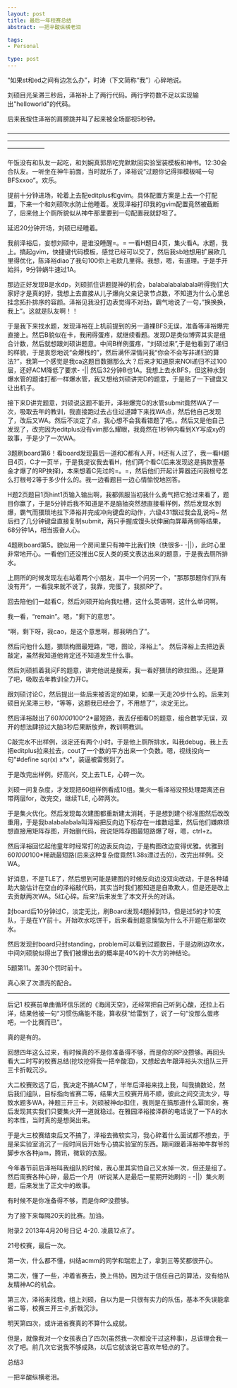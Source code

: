 ```yaml
--- 
layout: post
title: 最后一年校赛总结
abstract: 一把辛酸纵横老泪

tags: 
- Personal

type: post
---
```


“如果st和ed之间有边怎么办”，时涛（下文简称“我”）心碎地说。

刘硕目光呆滞三秒后，泽裕补上了两行代码。两行字符数不足以实现输出"helloworld"的代码。

后来我按住泽裕的肩膀跳并叫了起来被全场鄙视5秒钟。
                                                                                                   
——————————————————————————————————————————————————————————————————————————————


午饭没有和队友一起吃，和刘婉真郭昂吃完默默回实验室装模板和神书。12:30会合队友。一听坐在神牛前面，当时就乐了，泽裕说“过题你记得摔模板喊一句BFSxxoo”。欢乐。

提前十分钟进场，轮着上去配editplus和gvim。具体配置方案是上去一个打配置，下来一个和刘硕吹水防止他睡着。发现泽裕打印我的gvim配置竟然被截断了，后来他上个厕所貌似从神牛那里要到一句配置我就舒坦了。

延迟20分钟开场，刘硕已经睡着。

我前泽裕后，妄想刘硕中，是谁没睡醒=。= 一看H题目4页，集火看A。水题，我上。搞起gvim，快捷键代码模板，感觉已经可以交了，然后我sb地想用扩展欧几里得优化，陈泽裕diao了我句100你上毛欧几里得。我想，嗯，有道理。于是手开始抖，9分钟蜗牛速过1A。

那边正好发现B是水dp，刘硕抓住讲题提神的机会，balabalabalabala听得我们大家好才是真的好，我想上去直接从儿子爆向父亲记录节点数，不知道为什么心里总挂念拓扑排序的容颜。泽裕见我没打边表觉得不对劲，霸气地说了一句，”换换换，我上“。这就是队友啊！！

于是我下来找水题，发现泽裕在上机前提到的另一道裸BFS无误，准备等泽裕爆完直接上。然后B貌似在卡，我闲得蛋疼，就继续看题。发现D是类似博弈其实是组合计数，然后就想跟刘硕讲题意。中间B样例蛋疼，"刘硕过来”,于是他看到了递归的样貌，于是哀怨地说“会爆栈的”，然后满怀深情问我“你会不会写非递归的算法?”，我第一个感觉是我ca这题目数据那么大？后来才知道原来NOI递归不过100层，还好ACM降低了要求- -|| 然后32分钟B也1A。我想上去水BFS，但这种水到爆水管的题谁打都一样爆水管，我又想给刘硕讲完D的题意，于是贴了一下键盘又让出机子。

接下来D讲完题意，刘硕说这题不能开，泽裕爆完G的水管submit竟然WA了一次，吸取去年的教训，我直接跑过去占住过道蹲下来找WA点，然后他自己发现了，改后又WA。然后不淡定了点，我心想不会我看错题了吧。。然后又是他自己发现了，改完因为editplus没有vim那么耀眼，我竟然在1秒钟内看到XY写成xy的故事，于是少了一次WA。

3题刷board第6！看board发现最后一道和C都有人开，H还有人过了，我一看H题目4页，C才一页半，于是我提议我去看H，他们两个看C(后来发现这是捐款壹基金才爆了的RP抉择)，本来想着C先过的=。=，然后他们开起计算器还问我根号怎么打根号2等于多少什么的。我一边看题目一边心情愉悦地回答。

H题2页题目1页hint1页输入输出啊，我都佩服当初我什么勇气把它抢过来看了，题目你赢了，于是5分钟后我不知道是不是脑抽突然想直接看样例，然后发现水到爆，霸气而猥琐地拉下泽裕并完成冲向键盘的动作，六级431飘过我会乱说吗~ 然后扫了几分钟键盘直接复制submit，两只手握成馒头状伸展向屏幕两侧等结果，68分钟1A，相当振奋人心。

4题刷board第5。貌似用一个房间里只有神牛比我们快（快很多- -||），此时心里非常地开心。一看他们还没推出C反人类的英文表达出来的题意，于是我去厕所排水。

上厕所的时候发现左右站着两个小朋友，其中一个问另一个，"那那那题你们队有没有开“，一看我来就不说了，我靠，完蛋了，我损RP了。

回去陪他们一起看C，然后刘硕开始向我吐槽，这什么英语啊，这什么单词啊。

我一看，“remain”。嗯，"剩下的意思"。

“啊，剩下呀，我cao，是这个意思啊，那我明白了”。

然后问他什么题，猥琐构图最短路，"嗯，图论，泽裕上"。 然后泽裕上去把边表敲定，虽然我知道他肯定还不知道发生什么事。

然后刘硕抓着我问F的题意，讲完他说是搜索，我一看好猥琐的欧拉图。。还是算了吧，吸取去年教训全力开C。

跟刘硕讨论C，然后提出一些后来被否定的如果，如果一天走20步什么的。后来刘硕目光呆滞三秒，“等等，这题我已经会了，不用想了”，淡定无比。

然后泽裕敲出了60*1000*100^2*最短路，我去仔细看D的题意，组合数学无误，双开的想法肆掠过大脑3秒后果断放弃，教训啊教训。

C敲完水不出样例，淡定还有两个小时。于是他上厕所排水，叫我debug，我上去把editplus拉来拉去，cout了一个数的平方出来一个负数。嗯，视线投向一句"#define sqr(x) x*x"，装逼被雷劈到了。

于是改完出样例。好高兴，交上去TLE，心碎一次。

刘硕一问复杂度，才发现把60组样例看成10组。集火一看泽裕没预处理距离还自带两层for，改完交，继续TLE, 心碎两次。

于是集火优化。然后发现每次建图都重新建太消耗，于是想到建个标准图然后改改重用，于是我balabalabala叫泽裕把反向边下标存在一维数组里，然后他们嫌麻烦想直接用矩阵存图，开始删代码，我说矩阵存图最短路爆了呀，嗯，ctrl+z。

然后泽裕回忆起他童年时经常打的边表反向边，于是构图改边变得优雅。优雅到60*1000*100*稀疏最短路(后来这种复杂度竟然1.38s漂过去的)，改完出样例。交WA。

好消息，不是TLE了，然后想到可能是建图的时候反向边没双向改动，于是各种辅助大脑估计在空白的泽裕敲代码，其实当时我们都知道是自欺欺人，但是还是改上去贡献两次WA。5红心碎。后来?后来发生了本文开头的对话。

封board后10分钟过C，淡定无比，刷Board发现4题掉到13，但是过5的才10支队，于是在YY前十。开始吹水吃饼干，后来看到题意懊恼为什么不开题在那里吹水。

然后发现封board只封standing，problem可以看到过题数目，于是边刷边吹水，中间刘硕貌似得出了我们被爆出去的概率是40%的十次方的神结论。

5题第11。差30个罚时前十。

真心来了次漂亮的配合。

____________________________________________________________________________________________________________

后记1
校赛前单曲循环信乐团的《海阔天空》，还经常把自己听到心酸，还拉上石洋，结果他被一句“习惯伤痛能不能，算收获”给雷到了，说了一句“没那么蛋疼吧，一个比赛而已”。

真的是有的。

回想四年这么过来，有时候真的不是你准备得不够，而是你的RP没攒够。再回头看大二时写的校赛总结(挖坟挖得我一把辛酸泪)，又想起去年跟泽裕头次组队三开三卡折戟沉沙。

大二校赛败远了后，我决定不搞ACM了，半年后泽裕来找上我，叫我搞数论，然后我们组队，目标指向省赛二等，结果大三校赛开局不顺，彼此之间交流太少，导致水题多WA，神题三开三卡，刘硕被神dp扣住，我则是在搞那道什么幂同余，赛后发现其实我们只要集火开一道就稳过。在雅园泽裕接泽群的电话说了一下A的水的本性，当时真的是想哭出来。

于是大三校赛结束后又不搞了，泽裕去微软实习，我心碎着什么面试都不想去，于是呆实验室消沉了一段时间后开始专心搞实验室的东西。期间跟着泽裕神牛群爷的脚步水各种jam，腾讯，微软的衣服。

今年春节前后泽裕叫我组队的时候，我心里其实怕自己又水掉一次，但还是组了。然后周赛各种心碎，最后一个月（听说某人是最后一星期开始刷的 - -||）集火刷题，后来发生了正文中的故事。

有时候不是你准备得不够，而是你RP没攒够。

为了接下来每隔20天的比赛。加油。

附录2 2013年4月20号日记
4-20. 凌晨12点了。

21号校赛，最后一次。

第一次，什么都不懂，纠结acmm的同学和瑞宏上了，拿到三等奖都很开心。

第二次，懂了一些，冲着省赛去，换上伟协。因为过于信任自己的算法，没有给队友精神AC的机会。

第三次，泽裕来找我，组上刘硕，自以为是一只很有实力的队伍，基本不失误能拿省二等，校赛三开三卡,折戟沉沙。

明天第四次，或许进省赛真的不算什么成就。

但是，就像我对一个女孩表白了四次(虽然我一次都没干过这种事)，总该理会我一次了吧。前几次它说我不够成熟，以后它就该说它喜欢年轻点的了。

总结3

一把辛酸纵横老泪。
